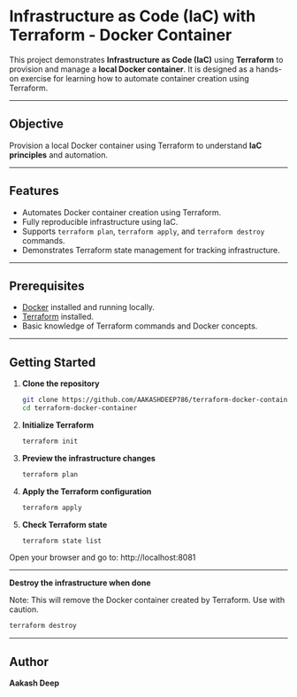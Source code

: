 # Infrastructure as Code (IaC) with Terraform - Docker Container

This project demonstrates **Infrastructure as Code (IaC)** using **Terraform** to provision and manage a **local Docker container**. It is designed as a hands-on exercise for learning how to automate container creation using Terraform.

---

## Objective

Provision a local Docker container using Terraform to understand **IaC principles** and automation.

---

## Features

- Automates Docker container creation using Terraform.
- Fully reproducible infrastructure using IaC.
- Supports `terraform plan`, `terraform apply`, and `terraform destroy` commands.
- Demonstrates Terraform state management for tracking infrastructure.

---

## Prerequisites

- [Docker](https://docs.docker.com/get-docker/) installed and running locally.
- [Terraform](https://www.terraform.io/downloads.html) installed.
- Basic knowledge of Terraform commands and Docker concepts.

---

## Getting Started

1. **Clone the repository**
   ```bash
   git clone https://github.com/AAKASHDEEP786/terraform-docker-container.git
   cd terraform-docker-container
   ```
2. **Initialize Terraform**
   ```bash
   terraform init
   ```
3. **Preview the infrastructure changes**
   ```bash
   terraform plan
   ```
4. **Apply the Terraform configuration**
   ```bash
   terraform apply
   ```
5. **Check Terraform state**
   ```bash
   terraform state list
   ```
Open your browser and go to:
http://localhost:8081

   ---
   **Destroy the infrastructure when done**
   
   Note: This will remove the Docker container created by Terraform. Use with caution.
   ```bash
   terraform destroy
   ```

   ---

## Author
**Aakash Deep**








